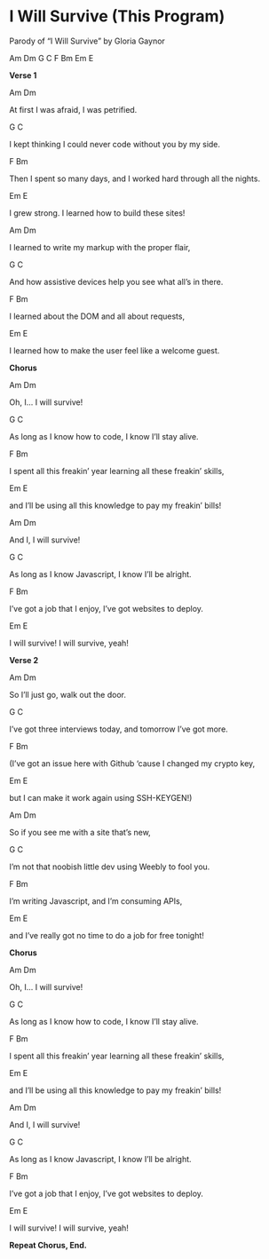 # **I Will Survive \(This Program\)**

Parody of “I Will Survive” by Gloria Gaynor

Am Dm G C F Bm Em E

**Verse 1**

Am Dm

At first I was afraid, I was petrified.

G C

I kept thinking I could never code without you by my side.

F Bm

Then I spent so many days, and I worked hard through all the nights.

Em E

I grew strong. I learned how to build these sites!

Am Dm

I learned to write my markup with the proper flair,

G C

And how assistive devices help you see what all’s in there.

F Bm

I learned about the DOM and all about requests,

Em E

I learned how to make the user feel like a welcome guest.

**Chorus**

Am Dm

Oh, I... I will survive!

G C

As long as I know how to code, I know I’ll stay alive.

F Bm

I spent all this freakin’ year learning all these freakin’ skills,

Em E

and I’ll be using all this knowledge to pay my freakin’ bills!

Am Dm

And I, I will survive!

G C

As long as I know Javascript, I know I’ll be alright.

F Bm

I’ve got a job that I enjoy, I’ve got websites to deploy.

Em E

I will survive! I will survive, yeah!

**Verse 2**

Am Dm

So I’ll just go, walk out the door.

G C

I’ve got three interviews today, and tomorrow I’ve got more.

F Bm

\(I’ve got an issue here with Github ‘cause I changed my crypto key,

Em E

but I can make it work again using SSH-KEYGEN!\)

Am Dm

So if you see me with a site that’s new,

G C

I’m not that noobish little dev using Weebly to fool you.

F Bm

I’m writing Javascript, and I’m consuming APIs,

Em E

and I’ve really got no time to do a job for free tonight!

**Chorus**

Am Dm

Oh, I... I will survive!

G C

As long as I know how to code, I know I’ll stay alive.

F Bm

I spent all this freakin’ year learning all these freakin’ skills,

Em E

and I’ll be using all this knowledge to pay my freakin’ bills!

Am Dm

And I, I will survive!

G C

As long as I know Javascript, I know I’ll be alright.

F Bm

I’ve got a job that I enjoy, I’ve got websites to deploy.

Em E

I will survive! I will survive, yeah!

**Repeat Chorus, End.**

  


